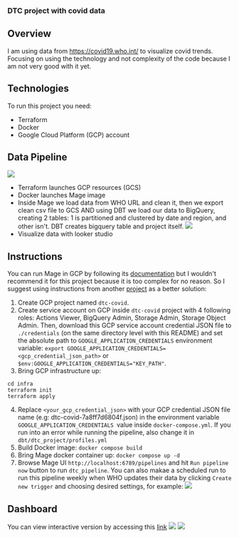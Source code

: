 ### DTC project with covid data
## Overview
I am using data from https://covid19.who.int/ to visualize covid trends. 
Focusing on using the technology and not complexity of the code because I am not very good with it yet.
## Technologies
To run this project you need:
* Terraform
* Docker
* Google Cloud Platform (GCP) account
## Data Pipeline
![](https://i.imgur.com/Xj2vsIn.jpeg)
* Terraform launches GCP resources (GCS)
* Docker launches Mage image
* Inside Mage we load data from WHO URL and clean it, then we export clean csv file to GCS AND using DBT we load our data to BigQuery, creating 2 tables: 1 is partitioned and clustered by date and region, and other isn't. DBT creates bigquery table and project itself.
![](https://i.imgur.com/pgrgCwe.png)
* Visualize data with looker studio
## Instructions
You can run Mage in GCP by following its [documentation](https://docs.mage.ai/production/deploying-to-cloud/gcp/setup) but I wouldn't recommend it for this project because it is too complex for no reason. So I suggest using instructions from another [project](https://github.com/datavadoz/eu-airbnb) as a better solution:
1. Create GCP project named `dtc-covid`.
2. Create service account on GCP inside `dtc-covid` project with 4 following roles: Actions Viewer, BigQuery Admin, Storage Admin, Storage Object Admin. Then, download this GCP service account credential JSON file to `./credentials` (on the same directory level with this README) and set the absolute path to `GOOGLE_APPLICATION_CREDENTIALS` environment variable: `export GOOGLE_APPLICATION_CREDENTIALS=<gcp_credential_json_path>` or `$env:GOOGLE_APPLICATION_CREDENTIALS="KEY_PATH"`. 
3. Bring GCP infrastructure up:
```
cd infra
terraform init
terraform apply
```
4. Replace `<your_gcp_credential_json>` with your GCP credential JSON file name (e.g: dtc-covid-7a8ff7d6804f.json) in the environment variable `GOOGLE_APPLICATION_CREDENTIALS `value inside `docker-compose.yml`.
If you run into an error while running the pipeline, also change it in `dbt/dtc_project/profiles.yml`
5. Build Docker image: ```docker compose build```
6. Bring Mage docker container up: ```docker compose up -d```
7. Browse Mage UI `http://localhost:6789/pipelines` and hit `Run pipeline now` button to run `dtc_pipeline`.
You can also makae a scheduled run to run this pipeline weekly when WHO updates their data by clicking `Create new trigger` and choosing desired settings, for example: ![](https://i.imgur.com/l5wlBkj.png)
## Dashboard
You can view interactive version by accessing this [link](https://lookerstudio.google.com/reporting/873f5262-22ab-45bb-ac71-176f2b12678d)
![](https://i.imgur.com/F8LU6wd.png)
![](https://i.imgur.com/jPky6M0.png)
